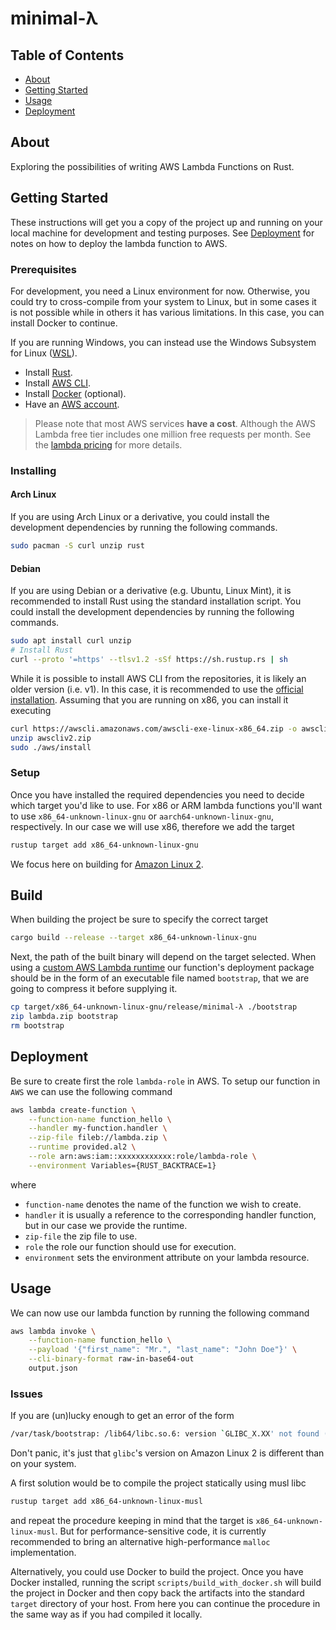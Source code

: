 # minimal-λ

## Table of Contents

- [About](#about)
- [Getting Started](#getting_started)
- [Usage](#usage)
- [Deployment](#deployment)

## About <a name = "about"></a>

Exploring the possibilities of writing AWS Lambda Functions on Rust.

## Getting Started <a name = "getting_started"></a>

These instructions will get you a copy of the project up and running on your local machine for
development and testing purposes. See [Deployment](#deployment) for notes on how to deploy the
lambda function to AWS.

### Prerequisites

For development, you need a Linux environment for now. Otherwise, you could try to cross-compile
from your system to Linux, but in some cases it is not possible while in others it has various
limitations. In this case, you can install Docker to continue.

If you are running Windows, you can instead use
the Windows Subsystem for Linux ([WSL](https://docs.microsoft.com/en-us/windows/wsl/install)).

- Install [Rust](https://www.rust-lang.org/tools/install).
- Install [AWS CLI](https://docs.aws.amazon.com/cli/latest/userguide/cli-chap-welcome.html).
- Install [Docker](https://docs.docker.com/get-docker/) (optional).
- Have an [AWS account](https://aws.amazon.com/account).

> Please note that most AWS services **have a cost**. Although the AWS Lambda free tier includes one
> million free requests per month. See the [lambda pricing](https://aws.amazon.com/lambda/pricing)
> for more details.

### Installing

#### Arch Linux
If you are using Arch Linux or a derivative, you could install the development dependencies by
running the following commands.
```sh
sudo pacman -S curl unzip rust
```

#### Debian
If you are using Debian or a derivative (e.g. Ubuntu, Linux Mint), it is recommended to install Rust
using the standard installation script. You could install the development dependencies by running
the following commands.
```sh
sudo apt install curl unzip
# Install Rust
curl --proto '=https' --tlsv1.2 -sSf https://sh.rustup.rs | sh
```

While it is possible to install AWS CLI from the repositories, it is likely an older version (i.e. v1).
In this case, it is recommended to use the
[official installation](https://docs.aws.amazon.com/cli/latest/userguide/getting-started-install.html).
Assuming that you are running on x86, you can install it executing

```sh
curl https://awscli.amazonaws.com/awscli-exe-linux-x86_64.zip -o awscliv2.zip
unzip awscliv2.zip
sudo ./aws/install
```

### Setup

Once you have installed the required dependencies you need to decide which target you'd like to use.
For x86 or ARM lambda functions you'll want to use `x86_64-unknown-linux-gnu` or
`aarch64-unknown-linux-gnu`, respectively. In our case we will use x86, therefore we add the
target

```sh
rustup target add x86_64-unknown-linux-gnu
```

We focus here on building for [Amazon Linux 2](https://aws.amazon.com/amazon-linux-2).

## Build <a name = "build"></a>

When building the project be sure to specify the correct target

```sh
cargo build --release --target x86_64-unknown-linux-gnu
```

Next, the path of the built binary will depend on the target selected. When using a [custom AWS
Lambda runtime](https://docs.aws.amazon.com/lambda/latest/dg/runtimes-custom.html) our function's
deployment package should be in the form of an executable file named `bootstrap`, that we are going
to compress it before supplying it.

```sh
cp target/x86_64-unknown-linux-gnu/release/minimal-λ ./bootstrap
zip lambda.zip bootstrap
rm bootstrap
```

## Deployment <a name = "deployment"></a>

Be sure to create first the role `lambda-role` in AWS. To setup our function in `AWS` we can use
the following command
```sh
aws lambda create-function \
    --function-name function_hello \
    --handler my-function.handler \
    --zip-file fileb://lambda.zip \
    --runtime provided.al2 \
    --role arn:aws:iam::xxxxxxxxxxxx:role/lambda-role \
    --environment Variables={RUST_BACKTRACE=1}
```
where

- `function-name` denotes the name of the function we wish to create.
- `handler` it is usually a reference to the corresponding handler function, but in our
  case we provide the runtime.
- `zip-file` the zip file to use.
- `role` the role our function should use for execution.
- `environment` sets the environment attribute on your lambda resource.

## Usage <a name = "usage"></a>

We can now use our lambda function by running the following command

```sh
aws lambda invoke \
    --function-name function_hello \
    --payload '{"first_name": "Mr.", "last_name": "John Doe"}' \
    --cli-binary-format raw-in-base64-out
    output.json
```

### Issues

If you are (un)lucky enough to get an error of the form

```sh
/var/task/bootstrap: /lib64/libc.so.6: version `GLIBC_X.XX' not found (required by /var/task/bootstrap)
```

Don't panic, it's just that `glibc`'s version on Amazon Linux 2 is different than on your system.

A first solution would be to compile the project statically using musl libc

```sh
rustup target add x86_64-unknown-linux-musl
```

and repeat the procedure keeping in mind that the target is `x86_64-unknown-linux-musl`. But for
performance-sensitive code, it is currently recommended to bring an alternative high-performance
`malloc` implementation.

Alternatively, you could use Docker to build the project. Once you have Docker installed, running
the script `scripts/build_with_docker.sh` will build the project in Docker and then copy back the
artifacts into the standard `target` directory of your host. From here you can continue the
procedure in the same way as if you had compiled it locally.